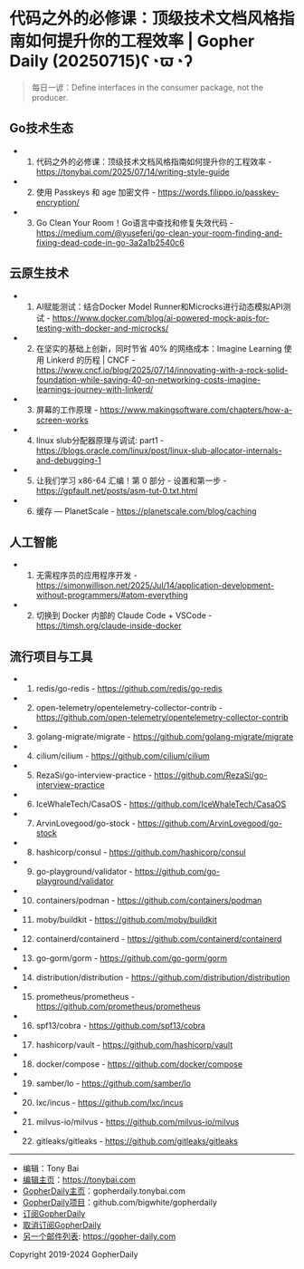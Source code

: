 # 代码之外的必修课：顶级技术文档风格指南如何提升你的工程效率 | Gopher Daily (20250715)ʕ◔ϖ◔ʔ

>每日一谚：Define interfaces in the consumer package, not the producer.

## Go技术生态


- 1. 代码之外的必修课：顶级技术文档风格指南如何提升你的工程效率 - https://tonybai.com/2025/07/14/writing-style-guide

- 2. 使用 Passkeys 和 age 加密文件 - https://words.filippo.io/passkey-encryption/

- 3. Go Clean Your Room！Go语言中查找和修复失效代码 - https://medium.com/@yuseferi/go-clean-your-room-finding-and-fixing-dead-code-in-go-3a2a1b2540c6


## 云原生技术


- 1. AI赋能测试：结合Docker Model Runner和Microcks进行动态模拟API测试 - https://www.docker.com/blog/ai-powered-mock-apis-for-testing-with-docker-and-microcks/

- 2. 在坚实的基础上创新，同时节省 40% 的网络成本：Imagine Learning 使用 Linkerd 的历程 | CNCF - https://www.cncf.io/blog/2025/07/14/innovating-with-a-rock-solid-foundation-while-saving-40-on-networking-costs-imagine-learnings-journey-with-linkerd/

- 3. 屏幕的工作原理 - https://www.makingsoftware.com/chapters/how-a-screen-works

- 4. linux slub分配器原理与调试: part1 - https://blogs.oracle.com/linux/post/linux-slub-allocator-internals-and-debugging-1

- 5. 让我们学习 x86-64 汇编！第 0 部分 - 设置和第一步 - https://gpfault.net/posts/asm-tut-0.txt.html

- 6. 缓存 — PlanetScale - https://planetscale.com/blog/caching


## 人工智能


- 1. 无需程序员的应用程序开发 - https://simonwillison.net/2025/Jul/14/application-development-without-programmers/#atom-everything

- 2. 切换到 Docker 内部的 Claude Code &#43; VSCode - https://timsh.org/claude-inside-docker


## 流行项目与工具


- 1. redis/go-redis - https://github.com/redis/go-redis

- 2. open-telemetry/opentelemetry-collector-contrib - https://github.com/open-telemetry/opentelemetry-collector-contrib

- 3. golang-migrate/migrate - https://github.com/golang-migrate/migrate

- 4. cilium/cilium - https://github.com/cilium/cilium

- 5. RezaSi/go-interview-practice - https://github.com/RezaSi/go-interview-practice

- 6. IceWhaleTech/CasaOS - https://github.com/IceWhaleTech/CasaOS

- 7. ArvinLovegood/go-stock - https://github.com/ArvinLovegood/go-stock

- 8. hashicorp/consul - https://github.com/hashicorp/consul

- 9. go-playground/validator - https://github.com/go-playground/validator

- 10. containers/podman - https://github.com/containers/podman

- 11. moby/buildkit - https://github.com/moby/buildkit

- 12. containerd/containerd - https://github.com/containerd/containerd

- 13. go-gorm/gorm - https://github.com/go-gorm/gorm

- 14. distribution/distribution - https://github.com/distribution/distribution

- 15. prometheus/prometheus - https://github.com/prometheus/prometheus

- 16. spf13/cobra - https://github.com/spf13/cobra

- 17. hashicorp/vault - https://github.com/hashicorp/vault

- 18. docker/compose - https://github.com/docker/compose

- 19. samber/lo - https://github.com/samber/lo

- 20. lxc/incus - https://github.com/lxc/incus

- 21. milvus-io/milvus - https://github.com/milvus-io/milvus

- 22. gitleaks/gitleaks - https://github.com/gitleaks/gitleaks


----

- 编辑：Tony Bai
- [编辑主页](https://tonybai.com)：https://tonybai.com
- [GopherDaily主页](https://gopherdaily.tonybai.com)：gopherdaily.tonybai.com
- [GopherDaily项目](https://github.com/bigwhite/gopherdaily)：github.com/bigwhite/gopherdaily
- [订阅GopherDaily](https://gopherdaily.tonybai.com/subscribe)
- [取消订阅GopherDaily](https://gopherdaily.tonybai.com/unsubscribe)
- [另一个邮件列表](https://gopher-daily.com): https://gopher-daily.com

Copyright 2019-2024 GopherDaily
